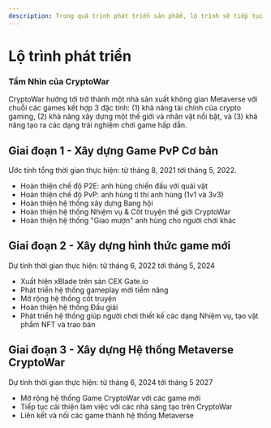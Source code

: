```yaml
---
description: Trong quá trình phát triển sản phẩm, lộ trình sẽ tiếp tục được cập nhật
---
```


# Lộ trình phát triển

### Tầm Nhìn của CryptoWar

CryptoWar hướng tới trở thành một nhà sản xuất không gian Metaverse với chuỗi các games kết hợp 3 đặc tính: (1) khả năng tài chính của crypto gaming, (2) khả năng xây dựng một thế giới và nhân vật nổi bật, và (3) khả năng tạo ra các dạng trải nghiệm chơi game hấp dẫn.

## Giai đoạn 1 - Xây dựng Game PvP Cơ bản

Ước tính tổng thời gian thực hiện: từ tháng 8, 2021 tới tháng 5, 2022.

* Hoàn thiện chế độ P2E: anh hùng chiến đấu với quái vật
* Hoàn thiện chế độ PvP: anh hùng tỉ thí anh hùng (1v1 và 3v3)
* Hoàn thiện hệ thống xây dựng Bang hội
* Hoàn thiện hệ thống Nhiệm vụ & Cốt truyện thế giới CryptoWar
* Hoàn thiện hệ thống "Giao mượn" anh hùng cho người chơi khác

## Giai đoạn 2 - Xây dựng hình thức game mới

Dự tính thời gian thực hiện: từ tháng 6, 2022 tới tháng 5, 2024

* Xuất hiện xBlade trên sàn CEX Gate.io
* Phát triển hệ thống gameplay mới tiềm năng
* Mở rộng hệ thống cốt truyện
* Hoàn thiện hệ thống Đấu giải
* Phát triển hệ thống giúp người chơi thiết kế các dạng Nhiệm vụ, tạo vật phẩm NFT và trao bán&#x20;

## Giai đoạn 3 - Xây dựng Hệ thống Metaverse CryptoWar

Dự tính thời gian thực hiện: từ tháng 6, 2024 tới tháng 5 2027

* Mở rộng hệ thống Game CryptoWar với các game mới
* Tiếp tục cải thiện làm việc với các nhà sáng tạo trên CryptoWar
* Liên kết và nối các game thành hệ thống Metaverse
